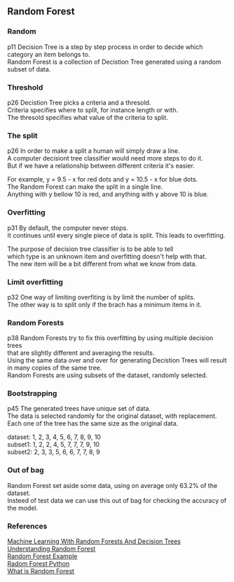 ## Random Forest

### Random
 p11
Decision Tree is a step by step process in order to decide which category an item belongs to.  
Random Forest is a collection of Decistion Tree generated using a random subset of data.  

### Threshold
 p26
Decistion Tree picks a criteria and a thresold.  
Criteria specifies where to split, for instance length or with.  
The thresold specifies what value of the criteria to split.  

### The split
 p26
In order to make a split a human will simply draw a line.  
A computer decisiont tree classifier would need more steps to do it.  
But if we have a relationship between different criteria it's easier. 

For example, y = 9.5 - x for red dots and y = 10.5 - x for blue dots.  
The Random Forest can make the split in a single line.  
Anything with y bellow 10 is red, and anything with y above 10 is blue.  

### Overfitting
 p31
By default, the computer never stops.  
It continues until every single piece of data is split. 
This leads to overfitting. 

The purpose of decision tree classifier is to be able to tell   
which type is an unknown item and overfitting doesn't help with that.  
The new item will be a bit different from what we know from data.  

### Limit overfitting
 p32
One way of limiting overfiting is by limit the number of splits.  
The other way is to split only if the brach has a minimum items in it.  

### Random Forests
 p38
Random Forests try to fix this overfitting by using multiple decision trees  
that are slightly different and averaging the results.  
Using the same data over and over for generating Decistion Trees will result  
in many copies of the same tree.  
Random Forests are using subsets of the dataset, randomly selected.  

### Bootstrapping
 p45
The generated trees have unique set of data.  
The data is selected randomly for the original dataset, with replacement.  
Each one of the tree has the same size as the original data.  

dataset: 1, 2, 3, 4, 5, 6, 7, 8, 9, 10  
subset1: 1, 2, 2, 4, 5, 7, 7, 7, 9, 10  
subset2: 2, 3, 3, 5, 6, 6, 7, 7, 8, 9  

### Out of bag

Random Forest set aside some data, using on average only 63.2% of the dataset.  
Insteed of test data we can use this out of bag for checking the accuracy of the model.  

### References

[Machine Learning With Random Forests And Decision Trees](https://www.amazon.com/gp/product/B01JBL8YVK)  
[Understanding Random Forest](https://towardsdatascience.com/understanding-random-forest-58381e0602d2)  
[Random Forest Example](https://www.analyticsvidhya.com/blog/2021/06/understanding-random-forest/)  
[Radom Forest Python](https://vitalflux.com/random-forest-classifier-python-code-example/)  
[What is Random Forest](https://www.youtube.com/watch?v=gkXX4h3qYm4&ab_channel=IBMTechnology)  
